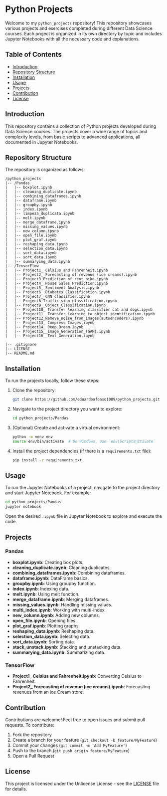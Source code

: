 
# Python Projects

Welcome to my `python_projects` repository! This repository showcases various projects and exercises completed during different Data Science courses. Each project is organized in its own directory by topic and includes Jupyter Notebooks with all the necessary code and explanations.

## Table of Contents

- [Introduction](#introduction)
- [Repository Structure](#repository-structure)
- [Installation](#installation)
- [Usage](#usage)
- [Projects](#projects)
- [Contribution](#contribution)
- [License](#license)

## Introduction

This repository contains a collection of Python projects developed during Data Science courses. The projects cover a wide range of topics and complexity levels, from basic scripts to advanced applications, all documented in Jupyter Notebooks.

## Repository Structure

The repository is organized as follows:

```
/python_projects
|-- /Pandas
|   |-- boxplot.ipynb
|   |-- cleaning_duplicate.ipynb
|   |-- combining_dataframes.ipynb
|   |-- dataframe.ipynb
|   |-- groupby.ipynb
|   |-- index.ipynb
|   |-- limpeza_duplicata.ipynb
|   |-- melt.ipynb
|   |-- merge_dataframe.ipynb
|   |-- missing_values.ipynb
|   |-- new_column.ipynb
|   |-- open_file.ipynb
|   |-- plot_graf.ipynb
|   |-- reshaping_data.ipynb
|   |-- selection_data.ipynb
|   |-- sort_data.ipynb
|   |-- sort_data.ipynb
|   |-- summarying_data.ipynb
|-- /TensorFlow
|   |-- Project1_ Celsius and Fahrenheit.ipynb
|   |-- Project2_ Forecasting of revenue (ice creams).ipynb
|   |-- Project3_Prediction of rent bike.ipynb
|   |-- Project4_ House Sales Prediction.ipynb
|   |-- Project5_ Sentiment Analysis.ipynb
|   |-- Project6_ Diabetes Classification.ipynb
|   |-- Project7_ CNN classifier.ipynb
|   |-- Project8_Traffic sign classification.ipynb
|   |-- Project9__Object_Classification.ipynb
|   |-- Project10_ Transfer learning classifier cat and dogs.ipynb
|   |-- Project11__Transfer_Learning_to_object_identification.ipynb
|   |-- Project12_Remove_noise_from_images(autoencoders).ipynb
|   |-- Project13_ Compress Images.ipynb
|   |-- Project14_ Deep_Dream.ipynb
|   |-- Project15__Image_Generation_(GAN).ipynb
|   |-- Project16__Text_Generation.ipynb

|-- .gitignore
|-- LICENSE
|-- README.md
```

## Installation

To run the projects locally, follow these steps:

1. Clone the repository:

   ```sh
   git clone https://github.com/eduardoafonso1089/python_projects.git
   ```

2. Navigate to the project directory you want to explore:

   ```sh
   cd python_projects/Pandas
   ```

3. (Optional) Create and activate a virtual environment:

   ```sh
   python -m venv env
   source env/bin/activate  # On Windows, use `env\Scriptsctivate`
   ```

4. Install the project dependencies (if there is a `requirements.txt` file):

   ```sh
   pip install -r requirements.txt
   ```

## Usage

To run the Jupyter Notebooks of a project, navigate to the project directory and start Jupyter Notebook. For example:

```sh
cd python_projects/Pandas
jupyter notebook
```

Open the desired `.ipynb` file in Jupyter Notebook to explore and execute the code.

## Projects

### Pandas
- **boxplot.ipynb**: Creating box plots.
- **cleaning_duplicate.ipynb**: Cleaning duplicates.
- **combining_dataframes.ipynb**: Combining dataframes.
- **dataframe.ipynb**: DataFrame basics.
- **groupby.ipynb**: Using groupby function.
- **index.ipynb**: Indexing data.
- **melt.ipynb**: Using melt function.
- **merge_dataframe.ipynb**: Merging dataframes.
- **missing_values.ipynb**: Handling missing values.
- **multi_index.ipynb**: Working with multi-index.
- **new_column.ipynb**: Adding new columns.
- **open_file.ipynb**: Opening files.
- **plot_graf.ipynb**: Plotting graphs.
- **reshaping_data.ipynb**: Reshaping data.
- **selection_data.ipynb**: Selecting data.
- **sort_data.ipynb**: Sorting data.
- **stack_unstack.ipynb**: Stacking and unstacking data.
- **summarying_data.ipynb**: Summarizing data.


### TensorFlow
- **Project1_ Celsius and Fahrenheit.ipynb**: Converting Celsius to Fahrenheit.
- **Project2_ Forecasting of revenue (ice creams).ipynb**: Forecasting revenues from an ice Cream store.

## Contribution

Contributions are welcome! Feel free to open issues and submit pull requests. To contribute:

1. Fork the repository
2. Create a branch for your feature (`git checkout -b feature/MyFeature`)
3. Commit your changes (`git commit -m 'Add MyFeature'`)
4. Push to the branch (`git push origin feature/MyFeature`)
5. Open a Pull Request

## License

This project is licensed under the Unlicense License - see the [LICENSE](LICENSE) file for details.
